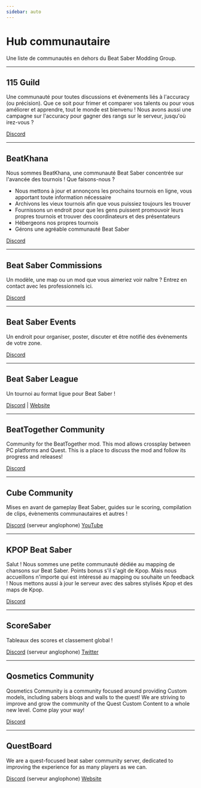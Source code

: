```yaml
---
sidebar: auto
---
```


# Hub communautaire
Une liste de communautés en dehors du Beat Saber Modding Group.

---

## 115 Guild
Une communauté pour toutes discussions et évènements liés à l'accuracy (ou précision). Que ce soit pour frimer et comparer vos talents ou pour vous améliorer et apprendre, tout le monde est bienvenu ! Nous avons aussi une campagne sur l'accuracy pour gagner des rangs sur le serveur, jusqu'où irez-vous ?

[Discord](https://discord.gg/j8m8cxr)

---

## BeatKhana
Nous sommes BeatKhana, une communauté Beat Saber concentrée sur l'avancée des tournois ! Que faisons-nous ?

* Nous mettons à jour et annonçons les prochains tournois en ligne, vous apportant toute information nécessaire
* Archivons les vieux tournois afin que vous puissiez toujours les trouver
* Fournissons un endroit pour que les gens puissent promouvoir leurs propres tournois et trouver des coordinateurs et des présentateurs
* Hébergeons nos propres tournois
* Gérons une agréable communauté Beat Saber

[Discord](https://discord.gg/5NjfSAC)

---

## Beat Saber Commissions
Un modèle, une map ou un mod que vous aimeriez voir naître ? Entrez en contact avec les professionnels ici.

[Discord](https://discord.gg/4RbcH5G)

---

## Beat Saber Events
Un endroit pour organiser, poster, discuter et être notifié des évènements de votre zone.

[Discord](https://discord.gg/q92brWG)

---

## Beat Saber League
Un tournoi au format ligue pour Beat Saber !

[Discord](https://discord.gg/rNmazdz) | [Website](https://beatsaberleague.com/)

---

## BeatTogether Community
Community for the BeatTogether mod. This mod allows crossplay between PC platforms and Quest. This is a place to discuss the mod and follow its progress and releases!

[Discord](https://discord.com/invite/gezGrFG4tz)

---

## Cube Community
Mises en avant de gameplay Beat Saber, guides sur le scoring, compilation de clips, évènements communautaires et autres !

[Discord](https://discord.gg/dwe8mbC) (serveur anglophone) [YouTube](https://youtube.com/CubeCommunity)

---

## KPOP Beat Saber
Salut ! Nous sommes une petite communauté dédiée au mapping de chansons sur Beat Saber. Points bonus s'il s'agit de Kpop. Mais nous accueillons n'importe qui est intéressé au mapping ou souhaite un feedback ! Nous mettons aussi à jour le serveur avec des sabres stylisés Kpop et des maps de Kpop.

[Discord](https://discord.gg/c9uHGYP)

---

## ScoreSaber
Tableaux des scores et classement global !

[Discord](https://discord.gg/WpuDMwU) (serveur anglophone) [Twitter](https://twitter.com/scoresaber)

---

## Qosmetics Community
Qosmetics Community is a community focused around providing Custom models, including sabers bloqs and walls to the quest! We are striving to improve and grow the community of the Quest Custom Content to a whole new level. Come play your way!

[Discord](https://discord.gg/NXnPYEh)

---

## QuestBoard
We are a quest-focused beat saber community server, dedicated to improving the experience for as many players as we can.

[Discord](https://discord.gg/d6DyW9v) (serveur anglophone) [Website](https://www.questmodding.com/)
